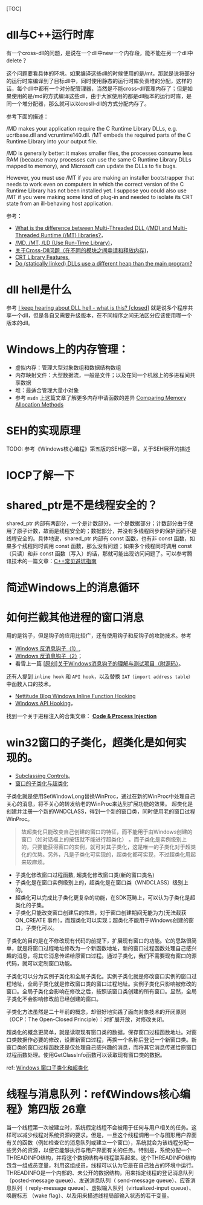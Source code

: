 [TOC]

# dll与C++运行时库

有一个cross-dll的问题，是说在一个dll中new一个内存段，能不能在另一个dll中delete？

这个问题要看具体的环境。如果编译这些dll的时候使用的是/mt，那就是说将部分的运行时库编译到了目标dll中，同时使用静态的运行时库负责堆的分配，这样的话，每个dll中都有一个对分配管理器，当然是不能cross-dll管理内存了；但是如果使用的是/md的方式编译这些dll，由于大家使用的都是dll版本的运行时库，是同一个堆分配器，那么就可以以crosll-dll的方式分配内存了。
  
参考下面的描述：
  
/MD makes your application require the C Runtime Library DLLs, e.g. ucrtbase.dll and vcruntime140.dll. /MT embeds the required parts of the C Runtime Library into your output file.

/MD is generally better: it makes smaller files, the processes consume less RAM (because many processes can use the same C Runtime Library DLLs mapped to memory), and Microsoft can update the DLLs to fix bugs.

However, you must use /MT if you are making an installer bootstrapper that needs to work even on computers in which the correct version of the C Runtime Library has not been installed yet. I suppose you could also use /MT if you were making some kind of plug-in and needed to isolate its CRT state from an ill-behaving host application.
  
参考：

- [What is the difference between Multi-Threaded DLL (/MD) and Multi-Threaded Runtime (/MT) libraries?](https://social.msdn.microsoft.com/Forums/en-US/52493674-7f78-4698-adc4-0800e3362681/what-is-the-difference-between-multithreaded-dll-md-and-multithreaded-runtime-mt-libraries?forum=msbuild)，  
- [/MD, /MT, /LD (Use Run-Time Library)](https://docs.microsoft.com/en-us/cpp/build/reference/md-mt-ld-use-run-time-library?view=vs-2019)，
- [关于Cross-Dll问题（在不同的模块之间申请和释放内存)](https://blog.csdn.net/pxhero2012/article/details/8974370)，
- [CRT Library Features](https://docs.microsoft.com/en-us/cpp/c-runtime-library/crt-library-features?view=vs-2019), 
- [Do (statically linked) DLLs use a different heap than the main program?](https://stackoverflow.com/questions/10820114/do-statically-linked-dlls-use-a-different-heap-than-the-main-program)

# dll hell是什么

参考 [I keep hearing about DLL hell - what is this? [closed]](https://stackoverflow.com/questions/1379287/i-keep-hearing-about-dll-hell-what-is-this)
就是说多个程序共享一个dll，但是各自又需要升级版本，在不同程序之间无法区分应该使用哪一个版本的dll。

# Windows上的内存管理：

- 虚拟内存：管理大型对象数组和数据结构数组
- 内存映射文件：大型数据流，一般是文件；以及在同一个机器上的多进程间共享数据
- 堆：最适合管理大量小对象
- 参考 `msdn` 上这篇文章了解更多内存申请函数的差异 [Comparing Memory Allocation Methods](https://docs.microsoft.com/en-us/windows/win32/memory/comparing-memory-allocation-methods)

# SEH的实现原理

TODO: 参考《Windows核心编程》第五版的SEH那一章，关于SEH展开的描述

# IOCP了解一下

# shared_ptr是不是线程安全的？

shared_ptr 内部有两部分，一个是计数部分，一个是数据部分；计数部分由于使用了原子计数，故而是线程安全的；数据部分，并没有多线程同步的保护因而不是线程安全的。具体地说，shared_ptr 内部有 const 函数，也有非 const 函数，如果多个线程同时调用 const 函数，那么没有问题；如果多个线程同时调用 const （只读）和非 const 函数（写入）的话，那就可能出现访问问题了。可以参考腾讯技术的一篇文章：[C++常见避坑指南](https://mp.weixin.qq.com/s/ivmOl-qGALnHEVbwKANiug) 

# 简述Windows上的消息循环



# 如何拦截其他进程的窗口消息

用的是钩子，但是钩子的应用比较广，还有使用钩子和反钩子的攻防技术。参考 
- [Windows 反消息钩子（1）](https://blog.csdn.net/songjinshi/article/details/7808624), 
- [Windows 反消息钩子（2）](https://blog.csdn.net/songjinshi/article/details/7808561)；
- 看雪上一篇 [[原创]关于Windows消息钩子的理解与测试项目（附源码）](https://bbs.pediy.com/thread-222315.htm)。

还有人提到 `inline hook` 和 `API hook`，以及替换 `IAT（import address table）` 中函数入口的技术。

- [Nettitude Blog Windows Inline Function Hooking](https://blog.nettitude.com/uk/windows-inline-function-hooking)
- [Windows API Hooking](https://ired.team/offensive-security/code-injection-process-injection/how-to-hook-windows-api-using-c++)，

找到一个关于进程注入的合集文章： **[Code & Process Injection](https://ired.team/offensive-security/code-injection-process-injection)**

# win32窗口的子类化，超类化是如何实现的。

- [Subclassing Controls](https://learn.microsoft.com/en-us/windows/win32/controls/subclassing-overview)。
- [窗口的子类化与超类化](http://www.cppblog.com/bigsml/archive/2007/08/24/30780.aspx)

子类化就是使用SetWindowLong替换WinProc，通过在新的WinProc中处理自己关心的消息，将不关心的转发给老的WinProc来达到扩展功能的效果。
超类化是创建并注册一个新的WNDCLASS，得到一个新的窗口类，同时使用老的窗口过程WinProc。
> 故超类化只能改变自己创建的窗口的特征，而不能用于由Windows创建的窗口（如对话框上的按钮就不能进行超类化） 。而子类化是实例级别上的，只要能获得窗口的实例，就可对其子类化，这是唯一的子类化对于超类化的优势。另外，凡是子类化可实现的，超类化都可实现，不过超类化用起来较麻烦。 
- 子类化修改窗口过程函数,  超类化修改窗口类(新的窗口类名)
- 子类化是在窗口实例级别上的，超类化是在窗口类（WNDCLASS）级别上的。
- 超类化可以完成比子类化更复杂的功能，在SDK范畴上，可以认为子类化是超类化的子集。
- 子类化只能改变窗口创建后的性质，对于窗口创建期间无能为力(无法截获ON_CREATE 事件)，而超类化可以实现；超类化不能用于Windows创建的窗口，子类化可以。 

子类化的目的是在不修改现有代码的前提下，扩展现有窗口的功能。它的思路很简单，就是将窗口过程地址修改为一个新函数地址，新的窗口过程函数处理自己感兴趣的消息，将其它消息传递给原窗口过程。通过子类化，我们不需要现有窗口的源代码，就可以定制窗口功能。

子类化可以分为实例子类化和全局子类化。实例子类化就是修改窗口实例的窗口过程地址，全局子类化就是修改窗口类的窗口过程地址。实例子类化只影响被修改的窗口。全局子类化会影响在修改之后，按照该窗口类创建的所有窗口。显然，全局子类化不会影响修改前已经创建的窗口。

子类化方法虽然是二十年前的概念，却很好地实践了面向对象技术的开闭原则（OCP：The Open-Closed Principle）：对扩展开放，对修改关闭。

超类化的概念更简单，就是读取现有窗口类的数据，保存窗口过程函数地址。对窗口类数据作必要的修改，设置新窗口过程，再换一个名称后登记一个新窗口类。新窗口类的窗口过程函数还是仅处理自己感兴趣的消息，而将其它消息传递给原窗口过程函数处理。使用GetClassInfo函数可以读取现有窗口类的数据。

ref: [Windows 窗口子类化和超类化](https://blog.csdn.net/xiaolongwang2010/article/details/10473151)

# 线程与消息队列：ref《Windows核心编程》第四版 26章

当一个线程第一次被建立时，系统假定线程不会被用于任何与用户相关的任务。这样可以减少线程对系统资源的要求。但是，一旦这个线程调用一个与图形用户界面有关的函数（例如检查它的消息队列或建立一个窗口），系统就会为该线程分配一些另外的资源，以便它能够执行与用户界面有关的任务。特别是，系统分配一个THREADINFO结构，并将这个数据结构与线程联系起来。这个THREADINFO结构包含一组成员变量，利用这组成员，线程可以认为它是在自己独占的环境中运行。THREADINFO是一个内部的、未公开的数据结构，用来指定线程的登记消息队列（posted-message queue）、发送消息队列（ send-message queue）、应答消息队列（ reply-message queue）、虚拟输入队列（virtualized-input queue）、唤醒标志 （wake flag）、以及用来描述线程局部输入状态的若干变量。